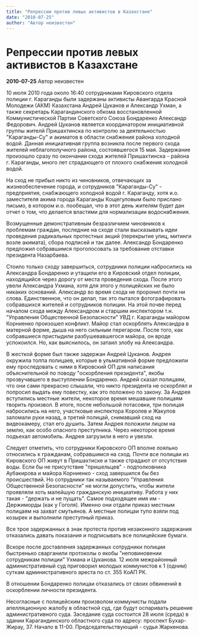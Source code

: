 ```yaml
---
title: "Репрессии против левых активистов в Казахстане"
date: "2010-07-25"
author: "Автор неизвестен"
---
```


# Репрессии против левых активистов в Казахстане

**2010-07-25** Автор неизвестен

10 июля 2010 года около 16:40 сотрудниками Кировского отдела полиции г. Караганды были задержаны активисты Авангарда Красной Молодежи (АКМ) Казахстана Андрей Цуканов и Александр Ухман, а также секретарь Карагандинского обкома восстановленной Коммунистической Партии Советского Союза Бондаренко Александр Федорович. Андрей Цуканов является координатором инициативной группы жителй Пришахтинска по контролю за деятельностью "Караганды-Су" и акиматов в области снабжения района холодной водой. Данная инициативная группа возникла после первого схода жителей неблагополучного района, состоявшегося 15 мая. Задержание произошло сразу по окончании схода жителей Пришахтинска - района г. Караганды, много лет страдающего от плохого снабжения холодной водой.

На сход не прибыл никто из чиновников, отвечающих за жизнеобеспечение города, и сотрудников "Караганды-Су" - предприятия, снабжающего холодной водой г. Караганду, хотя и.о. заместителя акима города Караганды Кощегуловым было прислано письмо, в котором и.о. пообещал, что в этот день жителям будет дан отчет о том, что делается властями для нормализации водоснабжения.

Возмущенные демонстративным безразличием чиновников к проблемам граждан, последние на сходе стали высказывать идеи проведения радикальных протестных акций (перекрытие улиц, митинги возле акимата), сбора подписей и так далее. Александр Бондаренко предложил собравшимся проголосовать за требование отставки президента Назарбаева.

Стоило только сходу завершиться, сотрудники полиции набросились на Александра Бондаренко и утащили его в Кировский отдел полиции, находящийся через дорогу от места проведения схода. После этого увели Александра Ухмана, хотя для этого у полицейских не было никаких оснований. Александр во время схода не проронил почти ни слова. Единственное, что он делал, так это пытался фотографировать собравшихся жителей и сотрудников полиции. На этой почве перед началом схода между Александром и старшим инспектором т.н. "Управления Общественной Безопасности" УВД г. Караганды майором Корниенко произошел конфликт. Майор стал оскорблять Александра в матерной форме, дыша на него сильным перегаром. После того, как собравшиеся пристыдили разбушевавшегося майора, он вроде успокоился. Но, как выяснилось, он затаил злобу на Александра.

В жесткой форме был также задержан Андрей Цуканов. Андрея окружила толпа полицаев, которые в ульмативной форме предложили ему проследовать с ними в Кировский ОП для написания объяснительной по поводу "оскорбления президента", якобы прозвучавшего в выступлении Бондаренко. Андрей сказал полицаям, что они сами прекрасно слышали, что никто президента не оскорблял и попросил выдать ему повестку, как это положено по закону. За Андрея вступились местные жители, некоторое время мешавшие полицаям творить произвол. В итоге, после небольшой потасовки, три полицая набросились на него, участковые инспектора Королев и Жакупов заломали руки назад, а третий полицай, снимавший сход на видеокамеру, стал его душить. Затем Андрея положили лицом на землю, как особо опасного преступника. Через некоторое время подъехал автомобиль. Андрея загрузили в него и увезли.

Следует отметить, что сотрудники Кировского ОП вполне лояльно относились к гражданам, собравшимся на сход. Почти все полицаи из Кировского ОП живут в Пришахтиске и также страдают от отсутствия воды. Если бы не присутствие "пришельцев" - подполковника Аубакирова и майора Корниенко - сход завершился бы без происшествий. Но сотрудники так называемого "Управления Общественной Безопасности" не могли допустить, чтобы жители проявляли хоть малейшую гражданскую инициативу. Работа у них такая - "держать и не пущать". Самое подходящее имя им - Держиморды (как у Гоголя). Именно они отдали приказ местным полицаям на захват смутьянов. А местные полицаи тупо взяли под козырек и выполнили преступный приказ.

Все трое задержанных в знак протеста против незаконного задержания отказались давать показания и подписывать все полицейские бумаги.

Вскоре после доставления задержанных сотрудники полиции быстренько сварганили протоколы о якобы "неповиновении сотрудникам полиции" Ухмана и Цуканова. 12 июля межрайонный административный суд приговорил молодых коммунистов к 1 (одним) суткам административного ареста по ст. 355 КоАП РК.

В отношении Бондаренко полицаи отказались от своих обвинений в оскорблении личности президента.

Несогласные с полицейским произволом коммунисты подали апелляционную жалобу в областной суд, где будут оспаривать решение административного суда. Заседание суда состоится 28 июля (среда) в здании Карагандинского областного суда по адресу: проспект Бухар-Жирау, 37. Начало в 11-00. Председательствующий - судья Жаркенова.